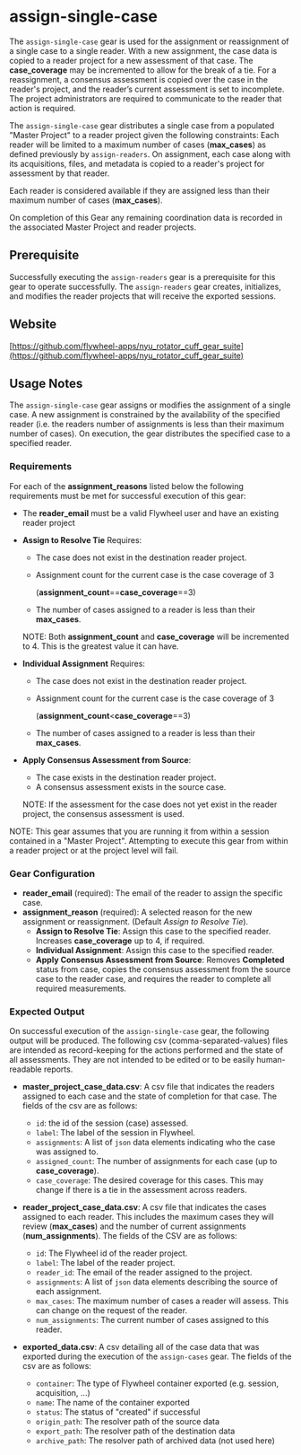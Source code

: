 # assign-single-case

The `assign-single-case` gear is used for the assignment or reassignment of a single case to a single reader.  With a new assignment, the case data is copied to a reader project for a new assessment of that case. The **case_coverage** may be incremented to allow for the break of a tie.  For a reassignment, a consensus assessment is copied over the case in the reader's project, and the reader’s current assessment is set to incomplete. The project administrators are required to communicate to the reader that action is required.

The `assign-single-case` gear distributes a single case from a populated "Master Project" to a reader project given the following constraints: Each reader will be limited to a maximum number of cases (**max_cases**) as defined previously by `assign-readers`. On assignment, each case along with its acquisitions, files, and metadata is copied to a reader's project for assessment by that reader.

Each reader is considered available if they are assigned less than their maximum number of cases (**max_cases**).

On completion of this Gear any remaining coordination data is recorded in the associated Master Project and reader projects.

## Prerequisite

Successfully executing the `assign-readers` gear is a prerequisite for this gear to operate successfully.  The `assign-readers` gear creates, initializes, and modifies the reader projects that will receive the exported sessions.

## Website

[https://github.com/flywheel-apps/nyu_rotator_cuff_gear_suite](https://github.com/flywheel-apps/nyu_rotator_cuff_gear_suite)

## Usage Notes

The `assign-single-case` gear assigns or modifies the assignment of a single case. A new assignment is constrained by the availability of the specified reader (i.e. the readers number of assignments is less than their maximum number of cases). On execution, the gear distributes the specified case to a specified reader.

### Requirements

For each of the **assignment_reasons** listed below the following requirements must be met for successful execution of this gear:

* The **reader_email** must be a valid Flywheel user and have an existing reader project
* **Assign to Resolve Tie** Requires:

  * The case does not exist in the destination reader project.
  * Assignment count for the current case is the case coverage of 3

    (**assignment_count**==**case_coverage**==3)

  * The number of cases assigned to a reader is less than their **max_cases**.

  NOTE: Both **assignment_count** and **case_coverage** will be incremented to 4. This is the greatest value it can have.

* **Individual Assignment** Requires:

  * The case does not exist in the destination reader project.
  * Assignment count for the current case is the case coverage of 3

    (**assignment_count**<**case_coverage**==3)

  * The number of cases assigned to a reader is less than their **max_cases**.

* **Apply Consensus Assessment from Source**:

  * The case exists in the destination reader project.
  * A consensus assessment exists in the source case.

  NOTE: If the assessment for the case does not yet exist in the reader project, the consensus assessment is used.

NOTE: This gear assumes that you are running it from within a session contained in a "Master Project".  Attempting to execute this gear from within a reader project or at the project level will fail.

### Gear Configuration

* **reader_email** (required): The email of the reader to assign the specific case.
* **assignment_reason** (required): A selected reason for the new assignment or reassignment. (Default *Assign to Resolve Tie*).  
  * **Assign to Resolve Tie**: Assign this case to the specified reader. Increases **case_coverage** up to 4, if required.
  * **Individual Assignment**: Assign this case to the specified reader.
  * **Apply Consensus Assessment from Source**: Removes **Completed** status from case, copies the consensus assessment from the source case to the reader case, and requires the reader to complete all required measurements.

### Expected Output

On successful execution of the `assign-single-case` gear, the following output will be produced.  The following csv (comma-separated-values) files are intended as record-keeping for the actions performed and the state of all assessments. They are not intended to be edited or to be easily human-readable reports.

* **master_project_case_data.csv**: A csv file that indicates the readers assigned to each case and the state of completion for that case. The fields of the csv are as follows:

  * `id`: the id of the session (case) assessed.
  * `label`: The label of the session in Flywheel.
  * `assignments`: A list of `json` data elements indicating who the case was assigned to.
  * `assigned_count`: The number of assignments for each case (up to **case_coverage**).
  * `case_coverage`: The desired coverage for this cases.  This may change if there is a tie in the assessment across readers.

* **reader_project_case_data.csv**: A csv file that indicates the cases assigned to each reader. This includes the maximum cases they will review (**max_cases**) and the number of current assignments (**num_assignments**).  The fields of the CSV are as follows:

  * `id`: The Flywheel id of the reader project.
  * `label`: The label of the reader project.
  * `reader_id`: The email of the reader assigned to the project.
  * `assignments`: A list of `json` data elements describing the source of each assignment.
  * `max_cases`: The maximum number of cases a reader will assess.  This can change on the request of the reader.
  * `num_assignments`: The current number of cases assigned to this reader.

* **exported_data.csv**: A csv detailing all of the case data that was exported during the execution of the `assign-cases` gear. The fields of the csv are as follows:

  * `container`: The type of Flywheel container exported (e.g. session, acquisition, ...)
  * `name`: The name of the container exported
  * `status`: The status of "created" if successful
  * `origin_path`: The resolver path of the source data
  * `export_path`: The resolver path of the destination data
  * `archive_path`: The resolver path of archived data (not used here)
